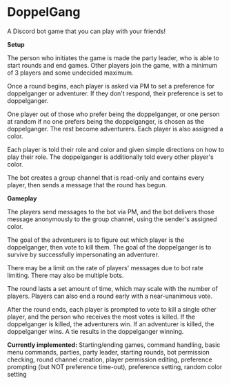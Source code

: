 # DoppelGang

A Discord bot game that you can play with your friends!

**Setup**

The person who initiates the game is made the party leader, who is able to start rounds and end games. Other players join the game, with a minimum of 3 players and some undecided maximum. 

Once a round begins, each player is asked via PM to set a preference for doppelganger or adventurer. If they don't respond, their preference is set to doppelganger.

One player out of those who prefer being the doppelganger, or one person at random if no one prefers being the doppelganger, is chosen as the doppelganger. The rest become adventurers. Each player is also assigned a color.

Each player is told their role and color and given simple directions on how to play their role. The doppelganger is additionally told every other player's color.

The bot creates a group channel that is read-only and contains every player, then sends a message that the round has begun.

**Gameplay**

The players send messages to the bot via PM, and the bot delivers those message anonymously to the group channel, using the sender's assigned color.

The goal of the adventurers is to figure out which player is the doppelganger, then vote to kill them. The goal of the doppelganger is to survive by successfully impersonating an adventurer.

There may be a limit on the rate of players' messages due to bot rate limiting. There may also be multiple bots.

The round lasts a set amount of time, which may scale with the number of players. Players can also end a round early with a near-unanimous vote.

After the round ends, each player is prompted to vote to kill a single other player, and the person who receives the most votes is killed. If the doppelganger is killed, the adventurers win. If an adventurer is killed, the doppelganger wins. A tie results in the doppelganger winning.

**Currently implemented:** Starting/ending games, command handling, basic menu commands, parties, party leader, starting rounds, bot permission checking, round channel creation, player permission editing, preference prompting (but NOT preference time-out), preference setting, random color setting
